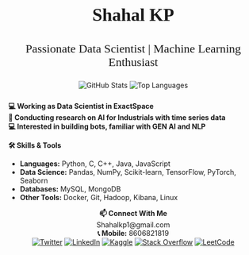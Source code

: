 <h1 align="center"><span style="font-family: 'Georgia', serif; font-size: 36px; font-weight: bold;">Shahal KP</span></h1>
<h3 align="center" style="font-family: 'Georgia', serif; font-size: 24px; font-weight: lighter;">Passionate Data Scientist | Machine Learning Enthusiast</h3>

<p align="center">
  <img src="https://github-readme-stats.vercel.app/api?username=shahalkp1&show_icons=true&theme=light" alt="GitHub Stats" style="margin-bottom: 10px;" />
  <img src="https://github-readme-stats.vercel.app/api/top-langs/?username=shahalkp1&layout=compact&theme=light" alt="Top Languages" />
</p>

<p>
  <strong>💻 Working as Data Scientist in ExactSpace</strong><br>
  <strong>📖 Conducting research on AI for Industrials with time series data</strong><br>
  <strong>💻 Interested in building bots, familiar with GEN AI and NLP</strong>
</p>

<p align="left">
  <strong>🛠️ Skills & Tools</strong><br>
  <ul>
    <li><strong>Languages:</strong> Python, C, C++, Java, JavaScript</li>
    <li><strong>Data Science:</strong> Pandas, NumPy, Scikit-learn, TensorFlow, PyTorch, Seaborn</li>
    <li><strong>Databases:</strong> MySQL, MongoDB</li>
    <li><strong>Other Tools:</strong> Docker, Git, Hadoop, Kibana, Linux</li>
  </ul>
</p>


<p align="center">
  <strong>📫 Connect With Me </strong><br>
  Shahalkp1@gmail.com <br>
  <strong>📞 Mobile:</strong> 8606821819<br>
  <a href="https://twitter.com/shahalkp1" target="_blank"><img src="https://img.shields.io/badge/-Twitter-1DA1F2?style=flat&logo=twitter&logoColor=white" alt="Twitter" /></a>
  <a href="https://linkedin.com/in/shahal-kp" target="_blank"><img src="https://img.shields.io/badge/-LinkedIn-0077B5?style=flat&logo=linkedin&logoColor=white" alt="LinkedIn" /></a>
  <a href="https://www.kaggle.com/shahalkp1166" target="_blank"><img src="https://img.shields.io/badge/-Kaggle-20BEFF?style=flat&logo=kaggle&logoColor=white" alt="Kaggle" /></a>
  <a href="https://stackoverflow.com/users/shahal-k-p" target="_blank"><img src="https://img.shields.io/badge/-Stack%20Overflow-F58025?style=flat&logo=stack-overflow&logoColor=white" alt="Stack Overflow" /></a>
  <a href="https://leetcode.com/u/shahalkp1/" target="_blank"><img src="https://img.shields.io/badge/-LeetCode-FFA116?style=flat&logo=leetcode&logoColor=white" alt="LeetCode" /></a>
</p>
